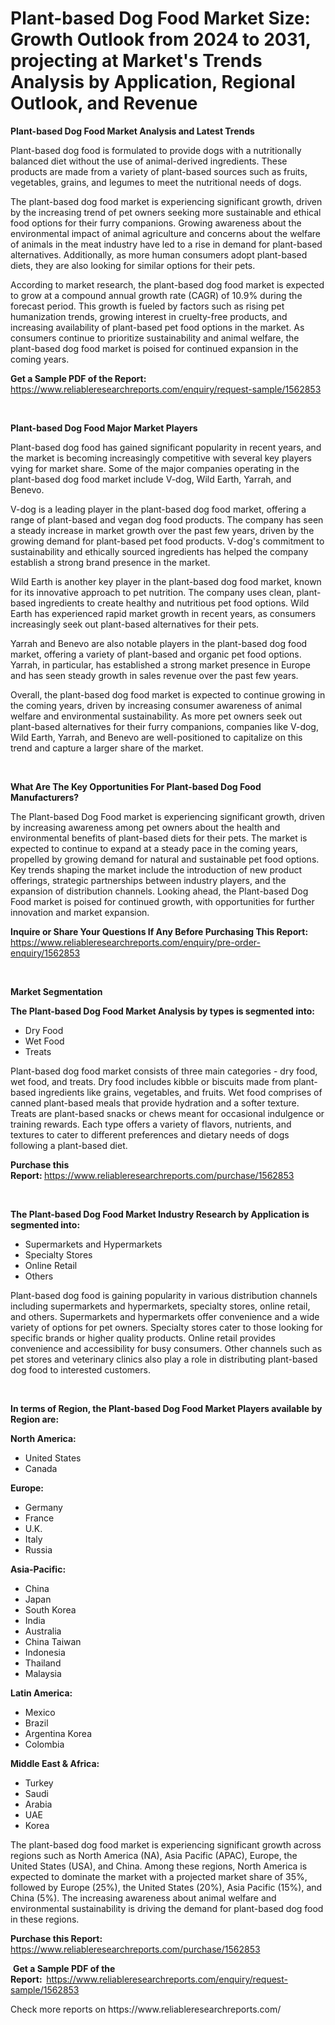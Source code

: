 <p><h1>Plant-based Dog Food Market Size: Growth Outlook from 2024 to 2031, projecting at Market's Trends Analysis by Application, Regional Outlook, and Revenue</h1></p><p><strong>Plant-based Dog Food Market Analysis and Latest Trends</strong></p>
<p><p>Plant-based dog food is formulated to provide dogs with a nutritionally balanced diet without the use of animal-derived ingredients. These products are made from a variety of plant-based sources such as fruits, vegetables, grains, and legumes to meet the nutritional needs of dogs.</p><p>The plant-based dog food market is experiencing significant growth, driven by the increasing trend of pet owners seeking more sustainable and ethical food options for their furry companions. Growing awareness about the environmental impact of animal agriculture and concerns about the welfare of animals in the meat industry have led to a rise in demand for plant-based alternatives. Additionally, as more human consumers adopt plant-based diets, they are also looking for similar options for their pets.</p><p>According to market research, the plant-based dog food market is expected to grow at a compound annual growth rate (CAGR) of 10.9% during the forecast period. This growth is fueled by factors such as rising pet humanization trends, growing interest in cruelty-free products, and increasing availability of plant-based pet food options in the market. As consumers continue to prioritize sustainability and animal welfare, the plant-based dog food market is poised for continued expansion in the coming years.</p></p>
<p><strong>Get a Sample PDF of the Report:&nbsp;</strong> <a href="https://www.reliableresearchreports.com/enquiry/request-sample/1562853">https://www.reliableresearchreports.com/enquiry/request-sample/1562853</a></p>
<p>&nbsp;</p>
<p><strong>Plant-based Dog Food Major Market Players</strong></p>
<p><p>Plant-based dog food has gained significant popularity in recent years, and the market is becoming increasingly competitive with several key players vying for market share. Some of the major companies operating in the plant-based dog food market include V-dog, Wild Earth, Yarrah, and Benevo.</p><p>V-dog is a leading player in the plant-based dog food market, offering a range of plant-based and vegan dog food products. The company has seen a steady increase in market growth over the past few years, driven by the growing demand for plant-based pet food products. V-dog's commitment to sustainability and ethically sourced ingredients has helped the company establish a strong brand presence in the market.</p><p>Wild Earth is another key player in the plant-based dog food market, known for its innovative approach to pet nutrition. The company uses clean, plant-based ingredients to create healthy and nutritious pet food options. Wild Earth has experienced rapid market growth in recent years, as consumers increasingly seek out plant-based alternatives for their pets.</p><p>Yarrah and Benevo are also notable players in the plant-based dog food market, offering a variety of plant-based and organic pet food options. Yarrah, in particular, has established a strong market presence in Europe and has seen steady growth in sales revenue over the past few years.</p><p>Overall, the plant-based dog food market is expected to continue growing in the coming years, driven by increasing consumer awareness of animal welfare and environmental sustainability. As more pet owners seek out plant-based alternatives for their furry companions, companies like V-dog, Wild Earth, Yarrah, and Benevo are well-positioned to capitalize on this trend and capture a larger share of the market.</p></p>
<p>&nbsp;</p>
<p><strong>What Are The Key Opportunities For Plant-based Dog Food Manufacturers?</strong></p>
<p><p>The Plant-based Dog Food market is experiencing significant growth, driven by increasing awareness among pet owners about the health and environmental benefits of plant-based diets for their pets. The market is expected to continue to expand at a steady pace in the coming years, propelled by growing demand for natural and sustainable pet food options. Key trends shaping the market include the introduction of new product offerings, strategic partnerships between industry players, and the expansion of distribution channels. Looking ahead, the Plant-based Dog Food market is poised for continued growth, with opportunities for further innovation and market expansion.</p></p>
<p><strong>Inquire or Share Your Questions If Any Before Purchasing This Report:</strong> <a href="https://www.reliableresearchreports.com/enquiry/pre-order-enquiry/1562853">https://www.reliableresearchreports.com/enquiry/pre-order-enquiry/1562853</a></p>
<p>&nbsp;</p>
<p><strong>Market Segmentation</strong></p>
<p><strong>The Plant-based Dog Food Market Analysis by types is segmented into:</strong></p>
<p><ul><li>Dry Food</li><li>Wet Food</li><li>Treats</li></ul></p>
<p><p>Plant-based dog food market consists of three main categories - dry food, wet food, and treats. Dry food includes kibble or biscuits made from plant-based ingredients like grains, vegetables, and fruits. Wet food comprises of canned plant-based meals that provide hydration and a softer texture. Treats are plant-based snacks or chews meant for occasional indulgence or training rewards. Each type offers a variety of flavors, nutrients, and textures to cater to different preferences and dietary needs of dogs following a plant-based diet.</p></p>
<p><strong>Purchase this Report:&nbsp;</strong><a href="https://www.reliableresearchreports.com/purchase/1562853">https://www.reliableresearchreports.com/purchase/1562853</a></p>
<p>&nbsp;</p>
<p><strong>The Plant-based Dog Food Market Industry Research by Application is segmented into:</strong></p>
<p><ul><li>Supermarkets and Hypermarkets</li><li>Specialty Stores</li><li>Online Retail</li><li>Others</li></ul></p>
<p><p>Plant-based dog food is gaining popularity in various distribution channels including supermarkets and hypermarkets, specialty stores, online retail, and others. Supermarkets and hypermarkets offer convenience and a wide variety of options for pet owners. Specialty stores cater to those looking for specific brands or higher quality products. Online retail provides convenience and accessibility for busy consumers. Other channels such as pet stores and veterinary clinics also play a role in distributing plant-based dog food to interested customers.</p></p>
<p>&nbsp;</p>
<p><strong>In terms of Region, the Plant-based Dog Food Market Players available by Region are:</strong></p>
<p>
    <p> <strong> North America: </strong>
        <ul>
            <li>United States</li>
            <li>Canada</li>
        </ul>
        </p> 
    <p> <strong> Europe: </strong>
        <ul>
            <li>Germany</li>
            <li>France</li>
            <li>U.K.</li>
            <li>Italy</li>
            <li>Russia</li>
        </ul>
        </p> 
    <p> <strong> Asia-Pacific: </strong>
        <ul>
            <li>China</li>
            <li>Japan</li>
            <li>South Korea</li>
            <li>India</li>
            <li>Australia</li>
            <li>China Taiwan</li>
            <li>Indonesia</li>
            <li>Thailand</li>
            <li>Malaysia</li>
        </ul>
        </p> 
    <p> <strong> Latin America: </strong>
        <ul>
            <li>Mexico</li>
            <li>Brazil</li>
            <li>Argentina Korea</li>
            <li>Colombia</li>
        </ul>
        </p> 
    <p> <strong> Middle East & Africa: </strong>
        <ul>
            <li>Turkey</li>
            <li>Saudi</li>
            <li>Arabia</li>
            <li>UAE</li>
            <li>Korea</li>
        </ul>
    </p>
    </p>
<p><p>The plant-based dog food market is experiencing significant growth across regions such as North America (NA), Asia Pacific (APAC), Europe, the United States (USA), and China. Among these regions, North America is expected to dominate the market with a projected market share of 35%, followed by Europe (25%), the United States (20%), Asia Pacific (15%), and China (5%). The increasing awareness about animal welfare and environmental sustainability is driving the demand for plant-based dog food in these regions.</p></p>
<p><strong>Purchase this Report: </strong><a href="https://www.reliableresearchreports.com/purchase/1562853">https://www.reliableresearchreports.com/purchase/1562853</a></p>
<p>&nbsp;<strong>Get a Sample PDF of the Report:&nbsp;&nbsp;</strong><a href="https://www.reliableresearchreports.com/enquiry/request-sample/1562853">https://www.reliableresearchreports.com/enquiry/request-sample/1562853</a></p>
<p><strong></strong></p>
<p>Check more reports on https://www.reliableresearchreports.com/</p>